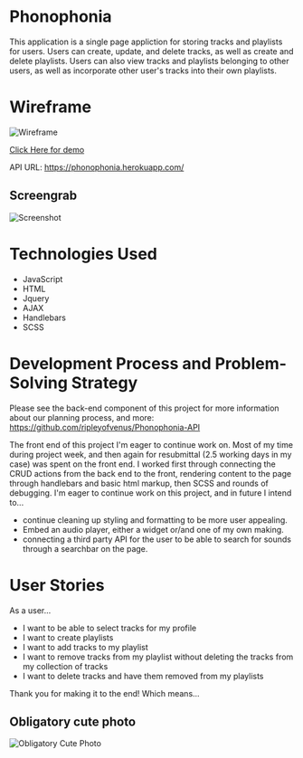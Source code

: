 # Phonophonia

This application is a single page appliction for storing tracks and playlists for
users.  Users can create, update, and delete tracks, as well as create and delete playlists.
Users can also view tracks and playlists belonging to other users, as well as incorporate
other user's tracks into their own playlists.

# Wireframe
![Wireframe](https://i.imgur.com/OZfET6B.jpg)

[Click Here for demo](https://ripleyofvenus.github.io/Phonophonia/)

API URL:  https://phonophonia.herokuapp.com/

## Screengrab

![Screenshot](https://i.imgur.com/O4w85EB.png)

# Technologies Used
- JavaScript
- HTML
- Jquery
- AJAX
- Handlebars
- SCSS


# Development Process and Problem-Solving Strategy
Please see the back-end component of this project for more information about
our planning process, and more: https://github.com/ripleyofvenus/Phonophonia-API

The front end of this project I'm eager to continue work on. Most of my time during
project week, and then again for resubmittal (2.5 working days in my case) was spent
on the front end. I worked first through connecting the CRUD actions from the back end to
the front, rendering content to the page through handlebars and basic html markup,
then SCSS and rounds of debugging.
I'm eager to continue work on this project, and in future I intend to...
- continue cleaning up styling and formatting to be more user appealing.
- Embed an audio player, either a widget or/and one of my own making.
- connecting a third party API for the user to be able to search for sounds through a searchbar on the page.

# User Stories

As a user...
- I want to be able to select tracks for my profile
- I want to create playlists
- I want to add tracks to my playlist
- I want to remove tracks from my playlist without deleting the tracks from my
collection of tracks
- I want to delete tracks and have them removed from my playlists

Thank you for making it to the end! Which means...
## Obligatory cute photo

![Obligatory Cute Photo](http://blog.showmenaturephotography.com/wp-content/uploads/B7D-5143-YBMarmotStretching.jpg)
